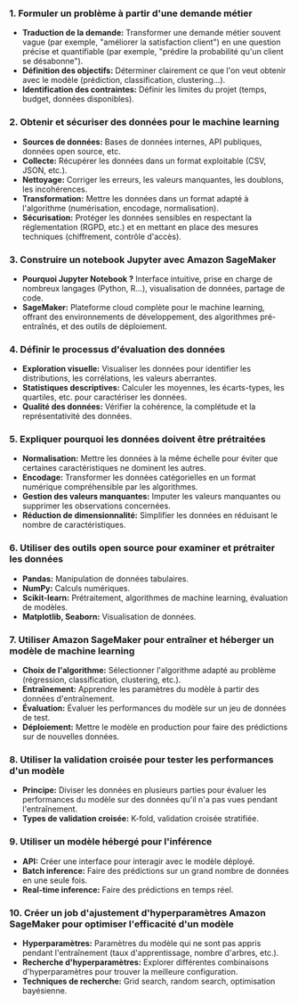 ### 1. Formuler un problème à partir d'une demande métier

- **Traduction de la demande:** Transformer une demande métier souvent vague (par exemple, "améliorer la satisfaction client") en une question précise et quantifiable (par exemple, "prédire la probabilité qu'un client se désabonne").
- **Définition des objectifs:** Déterminer clairement ce que l'on veut obtenir avec le modèle (prédiction, classification, clustering...).
- **Identification des contraintes:** Définir les limites du projet (temps, budget, données disponibles).

### 2. Obtenir et sécuriser des données pour le machine learning

- **Sources de données:** Bases de données internes, API publiques, données open source, etc.
- **Collecte:** Récupérer les données dans un format exploitable (CSV, JSON, etc.).
- **Nettoyage:** Corriger les erreurs, les valeurs manquantes, les doublons, les incohérences.
- **Transformation:** Mettre les données dans un format adapté à l'algorithme (numérisation, encodage, normalisation).
- **Sécurisation:** Protéger les données sensibles en respectant la réglementation (RGPD, etc.) et en mettant en place des mesures techniques (chiffrement, contrôle d'accès).

### 3. Construire un notebook Jupyter avec Amazon SageMaker

- **Pourquoi Jupyter Notebook ?** Interface intuitive, prise en charge de nombreux langages (Python, R...), visualisation de données, partage de code.
- **SageMaker:** Plateforme cloud complète pour le machine learning, offrant des environnements de développement, des algorithmes pré-entraînés, et des outils de déploiement.

### 4. Définir le processus d'évaluation des données

- **Exploration visuelle:** Visualiser les données pour identifier les distributions, les corrélations, les valeurs aberrantes.
- **Statistiques descriptives:** Calculer les moyennes, les écarts-types, les quartiles, etc. pour caractériser les données.
- **Qualité des données:** Vérifier la cohérence, la complétude et la représentativité des données.

### 5. Expliquer pourquoi les données doivent être prétraitées

- **Normalisation:** Mettre les données à la même échelle pour éviter que certaines caractéristiques ne dominent les autres.
- **Encodage:** Transformer les données catégorielles en un format numérique compréhensible par les algorithmes.
- **Gestion des valeurs manquantes:** Imputer les valeurs manquantes ou supprimer les observations concernées.
- **Réduction de dimensionnalité:** Simplifier les données en réduisant le nombre de caractéristiques.

### 6. Utiliser des outils open source pour examiner et prétraiter les données

- **Pandas:** Manipulation de données tabulaires.
- **NumPy:** Calculs numériques.
- **Scikit-learn:** Prétraitement, algorithmes de machine learning, évaluation de modèles.
- **Matplotlib, Seaborn:** Visualisation de données.

### 7. Utiliser Amazon SageMaker pour entraîner et héberger un modèle de machine learning

- **Choix de l'algorithme:** Sélectionner l'algorithme adapté au problème (régression, classification, clustering, etc.).
- **Entraînement:** Apprendre les paramètres du modèle à partir des données d'entraînement.
- **Évaluation:** Évaluer les performances du modèle sur un jeu de données de test.
- **Déploiement:** Mettre le modèle en production pour faire des prédictions sur de nouvelles données.

### 8. Utiliser la validation croisée pour tester les performances d'un modèle

- **Principe:** Diviser les données en plusieurs parties pour évaluer les performances du modèle sur des données qu'il n'a pas vues pendant l'entraînement.
- **Types de validation croisée:** K-fold, validation croisée stratifiée.

### 9. Utiliser un modèle hébergé pour l'inférence

- **API:** Créer une interface pour interagir avec le modèle déployé.
- **Batch inference:** Faire des prédictions sur un grand nombre de données en une seule fois.
- **Real-time inference:** Faire des prédictions en temps réel.

### 10. Créer un job d'ajustement d'hyperparamètres Amazon SageMaker pour optimiser l'efficacité d'un modèle

- **Hyperparamètres:** Paramètres du modèle qui ne sont pas appris pendant l'entraînement (taux d'apprentissage, nombre d'arbres, etc.).
- **Recherche d'hyperparamètres:** Explorer différentes combinaisons d'hyperparamètres pour trouver la meilleure configuration.
- **Techniques de recherche:** Grid search, random search, optimisation bayésienne.